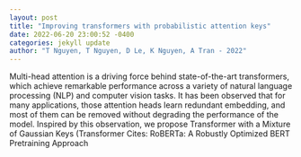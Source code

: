 ```yaml
--- 
layout: post 
title: "Improving transformers with probabilistic attention keys" 
date: 2022-06-20 23:00:52 -0400 
categories: jekyll update 
author: "T Nguyen, T Nguyen, D Le, K Nguyen, A Tran - 2022" 
--- 
```

Multi-head attention is a driving force behind state-of-the-art transformers, which achieve remarkable performance across a variety of natural language processing (NLP) and computer vision tasks. It has been observed that for many applications, those attention heads learn redundant embedding, and most of them can be removed without degrading the performance of the model. Inspired by this observation, we propose Transformer with a Mixture of Gaussian Keys (Transformer Cites: RoBERTa: A Robustly Optimized BERT Pretraining Approach